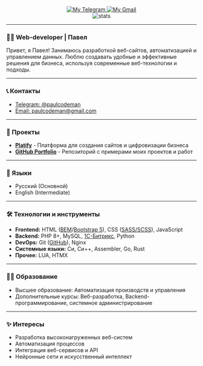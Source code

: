 <div id="badges" align="center">
  <a href="https://t.me/paulcodeman">
    <img src="https://img.shields.io/badge/Telegram-blue?style=for-the-badge&logo=telegram&logoColor=white" alt="My Telegram">
  </a>
  <a href="mailto:paulcodeman@gmail.com">
    <img src="https://img.shields.io/badge/Gmail-red?style=for-the-badge&logo=gmail&logoColor=white" alt="My Gmail">
  </a>
</div>
<div id="stats" align="center">
  <img src="https://komarev.com/ghpvc/?username=paulcodeman&style=flat-square&color=blue" alt="stats">
</div>  

---

### :man_technologist: Web-developer | Павел

Привет, я Павел! Занимаюсь разработкой веб-сайтов, автоматизацией и управлением данных. Люблю создавать удобные и эффективные решения для бизнеса, используя современные веб-технологии и подходы.

---

### :telephone_receiver: Контакты

* [Telegram: @paulcodeman](https://t.me/paulcodeman)
* [Email: paulcodeman@gmail.com](mailto:paulcodeman@gmail.com)

---

### :briefcase: Проекты

- **[Platify](https://platify.ru/)** - Платформа для создания сайтов и цифровизации бизнеса
- **[GitHub Portfolio](https://github.com/paulcodeman?tab=repositories)** - Репозиторий с примерами моих проектов и работ

---

### :book: Языки

* Русский (Основной)
* English (Intermediate)

---

### :hammer_and_wrench: Технологии и инструменты

* **Frontend:** HTML ([BEM](https://ru.bem.info/)/[Bootstrap 5](https://getbootstrap.com/)), CSS ([SASS/SCSS](https://sass-scss.ru/)), JavaScript
* **Backend:** PHP 8+, MySQL, [1С-Битрикс](https://www.1c-bitrix.ru/), Python
* **DevOps:** Git ([GitHub](https://github.com/)), Nginx
* **Системные языки:** Си, Си++, Assembler, Go, Rust
* **Прочее:** LUA, HTMX

---

### :man_student: Образование

* Высшее образование: Автоматизация производств и управления
* Дополнительные курсы: Веб-разработка, Backend-программирование, системное администрирование

---

### :sparkles: Интересы

* Разработка высоконагруженных веб-систем
* Автоматизация процессов
* Интеграция веб-сервисов и API
* Нейронные сети и искусственный интеллект



